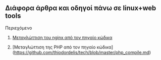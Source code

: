 ## Διάφορα άρθρα και οδηγοί πάνω σε linux+web tools

Περιεχόμενο

1. [Μεταγλώττιση του nginx από τον πηγαίο κώδικα](https://github.com/thiodordelis/tech/blob/master/nginx_compile_from_source.md)

2. [Μεταγλώττιση της PHP από τον πηγαίο κώδικα]
(https://github.com/thiodordelis/tech/blob/master/php_compile.md)
